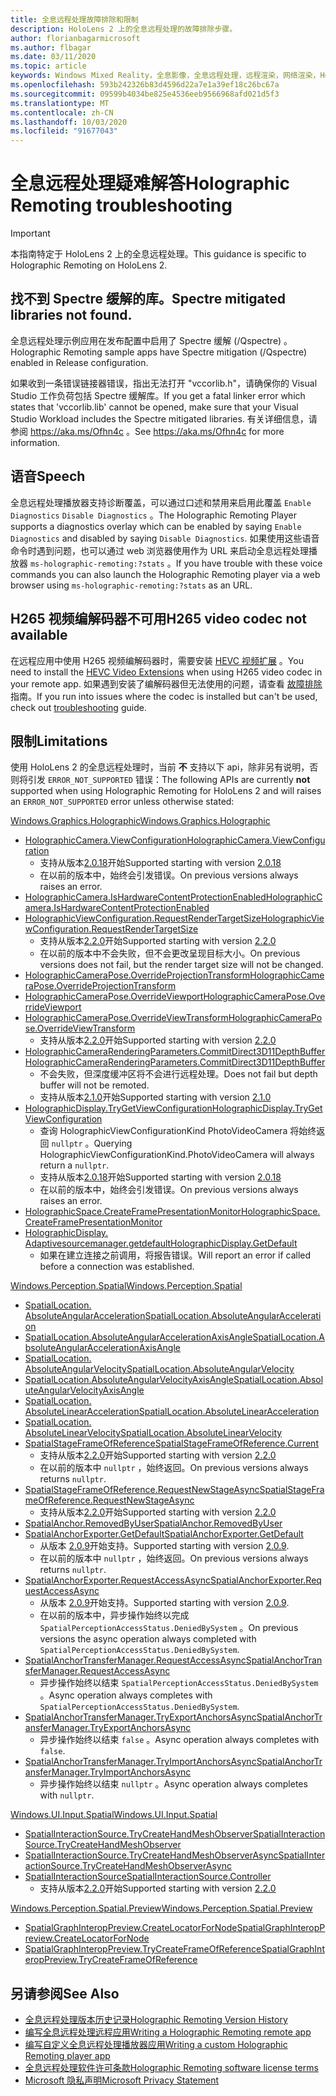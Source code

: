 ```yaml
---
title: 全息远程处理故障排除和限制
description: HoloLens 2 上的全息远程处理的故障排除步骤。
author: florianbagarmicrosoft
ms.author: flbagar
ms.date: 03/11/2020
ms.topic: article
keywords: Windows Mixed Reality，全息影像，全息远程处理，远程渲染，网络渲染，HoloLens，远程影像，故障排除，帮助
ms.openlocfilehash: 593b242326b83d4596d22a7e1a39ef18c26bc67a
ms.sourcegitcommit: 09599b4034be825e4536eeb9566968afd021d5f3
ms.translationtype: MT
ms.contentlocale: zh-CN
ms.lasthandoff: 10/03/2020
ms.locfileid: "91677043"
---
```

# <a name="holographic-remoting-troubleshooting"></a><span data-ttu-id="d1af3-104">全息远程处理疑难解答</span><span class="sxs-lookup"><span data-stu-id="d1af3-104">Holographic Remoting troubleshooting</span></span>

> [!IMPORTANT]
> <span data-ttu-id="d1af3-105">本指南特定于 HoloLens 2 上的全息远程处理。</span><span class="sxs-lookup"><span data-stu-id="d1af3-105">This guidance is specific to Holographic Remoting on HoloLens 2.</span></span>

## <a name="spectre-mitigated-libraries-not-found"></a><span data-ttu-id="d1af3-106">找不到 Spectre 缓解的库。</span><span class="sxs-lookup"><span data-stu-id="d1af3-106">Spectre mitigated libraries not found.</span></span>

<span data-ttu-id="d1af3-107">全息远程处理示例应用在发布配置中启用了 Spectre 缓解 (/Qspectre) 。</span><span class="sxs-lookup"><span data-stu-id="d1af3-107">Holographic Remoting sample apps have Spectre mitigation (/Qspectre) enabled in Release configuration.</span></span>

<span data-ttu-id="d1af3-108">如果收到一条错误链接器错误，指出无法打开 "vccorlib.h"，请确保你的 Visual Studio 工作负荷包括 Spectre 缓解库。</span><span class="sxs-lookup"><span data-stu-id="d1af3-108">If you get a fatal linker error which states that 'vccorlib.lib' cannot be opened, make sure that your Visual Studio Workload includes the Spectre mitigated libraries.</span></span> <span data-ttu-id="d1af3-109">有关详细信息，请参阅 https://aka.ms/Ofhn4c 。</span><span class="sxs-lookup"><span data-stu-id="d1af3-109">See https://aka.ms/Ofhn4c for more information.</span></span>

## <a name="speech"></a><span data-ttu-id="d1af3-110">语音</span><span class="sxs-lookup"><span data-stu-id="d1af3-110">Speech</span></span>

<span data-ttu-id="d1af3-111">全息远程处理播放器支持诊断覆盖，可以通过口述和禁用来启用此覆盖 ```Enable Diagnostics``` ```Disable Diagnostics``` 。</span><span class="sxs-lookup"><span data-stu-id="d1af3-111">The Holographic Remoting Player supports a diagnostics overlay which can be enabled by saying ```Enable Diagnostics``` and disabled by saying ```Disable Diagnostics```.</span></span> <span data-ttu-id="d1af3-112">如果使用这些语音命令时遇到问题，也可以通过 web 浏览器使用作为 URL 来启动全息远程处理播放器 ```ms-holographic-remoting:?stats``` 。</span><span class="sxs-lookup"><span data-stu-id="d1af3-112">If you have trouble with these voice commands you can also launch the Holographic Remoting player via a web browser using ```ms-holographic-remoting:?stats``` as an URL.</span></span>

## <a name="h265-video-codec-not-available"></a><span data-ttu-id="d1af3-113">H265 视频编解码器不可用</span><span class="sxs-lookup"><span data-stu-id="d1af3-113">H265 video codec not available</span></span>

<span data-ttu-id="d1af3-114">在远程应用中使用 H265 视频编解码器时，需要安装 [HEVC 视频扩展](https://www.microsoft.com/p/hevc-video-extensions/9nmzlz57r3t7) 。</span><span class="sxs-lookup"><span data-stu-id="d1af3-114">You need to install the [HEVC Video Extensions](https://www.microsoft.com/p/hevc-video-extensions/9nmzlz57r3t7) when using H265 video codec in your remote app.</span></span> <span data-ttu-id="d1af3-115">如果遇到安装了编解码器但无法使用的问题，请查看 [故障排除](https://docs.microsoft.com/azure/remote-rendering/resources/troubleshoot#h265-codec-not-available) 指南。</span><span class="sxs-lookup"><span data-stu-id="d1af3-115">If you run into issues where the codec is installed but can't be used, check out [troubleshooting](https://docs.microsoft.com/azure/remote-rendering/resources/troubleshoot#h265-codec-not-available) guide.</span></span>

## <a name="limitations"></a><span data-ttu-id="d1af3-116">限制</span><span class="sxs-lookup"><span data-stu-id="d1af3-116">Limitations</span></span>

<span data-ttu-id="d1af3-117">使用 HoloLens 2 的全息远程处理时，当前 **不** 支持以下 api，除非另有说明，否则将引发 ```ERROR_NOT_SUPPORTED``` 错误：</span><span class="sxs-lookup"><span data-stu-id="d1af3-117">The following APIs are currently **not** supported when using Holographic Remoting for HoloLens 2 and will raises an ```ERROR_NOT_SUPPORTED``` error unless otherwise stated:</span></span>

[<span data-ttu-id="d1af3-118">Windows.Graphics.Holographic</span><span class="sxs-lookup"><span data-stu-id="d1af3-118">Windows.Graphics.Holographic</span></span>](https://docs.microsoft.com/uwp/api/windows.graphics.holographic)

* [<span data-ttu-id="d1af3-119">HolographicCamera.ViewConfiguration</span><span class="sxs-lookup"><span data-stu-id="d1af3-119">HolographicCamera.ViewConfiguration</span></span>](https://docs.microsoft.com/uwp/api/windows.graphics.holographic.holographiccamera.viewconfiguration)
  - <span data-ttu-id="d1af3-120">支持从版本[2.0.18](holographic-remoting-version-history.md#v2.0.18)开始</span><span class="sxs-lookup"><span data-stu-id="d1af3-120">Supported starting with version [2.0.18](holographic-remoting-version-history.md#v2.0.18)</span></span>
  - <span data-ttu-id="d1af3-121">在以前的版本中，始终会引发错误。</span><span class="sxs-lookup"><span data-stu-id="d1af3-121">On previous versions always raises an error.</span></span>
* [<span data-ttu-id="d1af3-122">HolographicCamera.IsHardwareContentProtectionEnabled</span><span class="sxs-lookup"><span data-stu-id="d1af3-122">HolographicCamera.IsHardwareContentProtectionEnabled</span></span>](https://docs.microsoft.com/uwp/api/windows.graphics.holographic.holographiccamera.ishardwarecontentprotectionenabled#Windows_Graphics_Holographic_HolographicCamera_IsHardwareContentProtectionEnabled)
* [<span data-ttu-id="d1af3-123">HolographicViewConfiguration.RequestRenderTargetSize</span><span class="sxs-lookup"><span data-stu-id="d1af3-123">HolographicViewConfiguration.RequestRenderTargetSize</span></span>](https://docs.microsoft.com/uwp/api/windows.graphics.holographic.holographicviewconfiguration.requestrendertargetsize#Windows_Graphics_Holographic_HolographicViewConfiguration_RequestRenderTargetSize_Windows_Foundation_Size_)
  - <span data-ttu-id="d1af3-124">支持从版本[2.2.0](holographic-remoting-version-history.md#v2.2.0)开始</span><span class="sxs-lookup"><span data-stu-id="d1af3-124">Supported starting with version [2.2.0](holographic-remoting-version-history.md#v2.2.0)</span></span>
  - <span data-ttu-id="d1af3-125">在以前的版本中不会失败，但不会更改呈现目标大小。</span><span class="sxs-lookup"><span data-stu-id="d1af3-125">On previous versions does not fail, but the render target size will not be changed.</span></span>
* [<span data-ttu-id="d1af3-126">HolographicCameraPose.OverrideProjectionTransform</span><span class="sxs-lookup"><span data-stu-id="d1af3-126">HolographicCameraPose.OverrideProjectionTransform</span></span>](https://docs.microsoft.com/uwp/api/windows.graphics.holographic.holographiccamerapose.overrideprojectiontransform)
* [<span data-ttu-id="d1af3-127">HolographicCameraPose.OverrideViewport</span><span class="sxs-lookup"><span data-stu-id="d1af3-127">HolographicCameraPose.OverrideViewport</span></span>](https://docs.microsoft.com/uwp/api/windows.graphics.holographic.holographiccamerapose.overrideviewport)
* [<span data-ttu-id="d1af3-128">HolographicCameraPose.OverrideViewTransform</span><span class="sxs-lookup"><span data-stu-id="d1af3-128">HolographicCameraPose.OverrideViewTransform</span></span>](https://docs.microsoft.com/uwp/api/windows.graphics.holographic.holographiccamerapose.overrideviewtransform)
  - <span data-ttu-id="d1af3-129">支持从版本[2.2.0](holographic-remoting-version-history.md#v2.2.0)开始</span><span class="sxs-lookup"><span data-stu-id="d1af3-129">Supported starting with version [2.2.0](holographic-remoting-version-history.md#v2.2.0)</span></span>
* [<span data-ttu-id="d1af3-130">HolographicCameraRenderingParameters.CommitDirect3D11DepthBuffer</span><span class="sxs-lookup"><span data-stu-id="d1af3-130">HolographicCameraRenderingParameters.CommitDirect3D11DepthBuffer</span></span>](https://docs.microsoft.com/uwp/api/windows.graphics.holographic.holographiccamerarenderingparameters.commitdirect3d11depthbuffer#Windows_Graphics_Holographic_HolographicCameraRenderingParameters_CommitDirect3D11DepthBuffer_Windows_Graphics_DirectX_Direct3D11_IDirect3DSurface_)
  - <span data-ttu-id="d1af3-131">不会失败，但深度缓冲区将不会进行远程处理。</span><span class="sxs-lookup"><span data-stu-id="d1af3-131">Does not fail but depth buffer will not be remoted.</span></span>
  - <span data-ttu-id="d1af3-132">支持从版本[2.1.0](holographic-remoting-version-history.md#v2.1.0)开始</span><span class="sxs-lookup"><span data-stu-id="d1af3-132">Supported starting with version [2.1.0](holographic-remoting-version-history.md#v2.1.0)</span></span>
* [<span data-ttu-id="d1af3-133">HolographicDisplay.TryGetViewConfiguration</span><span class="sxs-lookup"><span data-stu-id="d1af3-133">HolographicDisplay.TryGetViewConfiguration</span></span>](https://docs.microsoft.com/uwp/api/windows.graphics.holographic.holographicdisplay.trygetviewconfiguration)
  - <span data-ttu-id="d1af3-134">查询 HolographicViewConfigurationKind PhotoVideoCamera 将始终返回 ```nullptr``` 。</span><span class="sxs-lookup"><span data-stu-id="d1af3-134">Querying HolographicViewConfigurationKind.PhotoVideoCamera will always return a ```nullptr```.</span></span>
  - <span data-ttu-id="d1af3-135">支持从版本[2.0.18](holographic-remoting-version-history.md#v2.0.18)开始</span><span class="sxs-lookup"><span data-stu-id="d1af3-135">Supported starting with version [2.0.18](holographic-remoting-version-history.md#v2.0.18)</span></span>
  - <span data-ttu-id="d1af3-136">在以前的版本中，始终会引发错误。</span><span class="sxs-lookup"><span data-stu-id="d1af3-136">On previous versions always raises an error.</span></span>
* [<span data-ttu-id="d1af3-137">HolographicSpace.CreateFramePresentationMonitor</span><span class="sxs-lookup"><span data-stu-id="d1af3-137">HolographicSpace.CreateFramePresentationMonitor</span></span>](https://docs.microsoft.com/uwp/api/windows.graphics.holographic.holographicspace.createframepresentationmonitor)
* [<span data-ttu-id="d1af3-138">HolographicDisplay. Adaptivesourcemanager.getdefault</span><span class="sxs-lookup"><span data-stu-id="d1af3-138">HolographicDisplay.GetDefault</span></span>](https://docs.microsoft.com/uwp/api/windows.graphics.holographic.holographicdisplay.getdefault#Windows_Graphics_Holographic_HolographicDisplay_GetDefault)
  - <span data-ttu-id="d1af3-139">如果在建立连接之前调用，将报告错误。</span><span class="sxs-lookup"><span data-stu-id="d1af3-139">Will report an error if called before a connection was established.</span></span>


[<span data-ttu-id="d1af3-140">Windows.Perception.Spatial</span><span class="sxs-lookup"><span data-stu-id="d1af3-140">Windows.Perception.Spatial</span></span>](https://docs.microsoft.com/uwp/api/windows.perception.spatial)

* [<span data-ttu-id="d1af3-141">SpatialLocation. AbsoluteAngularAcceleration</span><span class="sxs-lookup"><span data-stu-id="d1af3-141">SpatialLocation.AbsoluteAngularAcceleration</span></span>](https://docs.microsoft.com/uwp/api/windows.perception.spatial.spatiallocation.absoluteangularacceleration)
* [<span data-ttu-id="d1af3-142">SpatialLocation.AbsoluteAngularAccelerationAxisAngle</span><span class="sxs-lookup"><span data-stu-id="d1af3-142">SpatialLocation.AbsoluteAngularAccelerationAxisAngle</span></span>](https://docs.microsoft.com/uwp/api/windows.perception.spatial.spatiallocation.absoluteangularaccelerationaxisangle)
* [<span data-ttu-id="d1af3-143">SpatialLocation. AbsoluteAngularVelocity</span><span class="sxs-lookup"><span data-stu-id="d1af3-143">SpatialLocation.AbsoluteAngularVelocity</span></span>](https://docs.microsoft.com/uwp/api/windows.perception.spatial.spatiallocation.absoluteangularvelocity)
* [<span data-ttu-id="d1af3-144">SpatialLocation.AbsoluteAngularVelocityAxisAngle</span><span class="sxs-lookup"><span data-stu-id="d1af3-144">SpatialLocation.AbsoluteAngularVelocityAxisAngle</span></span>](https://docs.microsoft.com/uwp/api/windows.perception.spatial.spatiallocation.absoluteangularvelocityaxisangle)
* [<span data-ttu-id="d1af3-145">SpatialLocation. AbsoluteLinearAcceleration</span><span class="sxs-lookup"><span data-stu-id="d1af3-145">SpatialLocation.AbsoluteLinearAcceleration</span></span>](https://docs.microsoft.com/uwp/api/windows.perception.spatial.spatiallocation.absolutelinearacceleration)
* [<span data-ttu-id="d1af3-146">SpatialLocation. AbsoluteLinearVelocity</span><span class="sxs-lookup"><span data-stu-id="d1af3-146">SpatialLocation.AbsoluteLinearVelocity</span></span>](https://docs.microsoft.com/uwp/api/windows.perception.spatial.spatiallocation.absolutelinearvelocity)
* [<span data-ttu-id="d1af3-147">SpatialStageFrameOfReference</span><span class="sxs-lookup"><span data-stu-id="d1af3-147">SpatialStageFrameOfReference.Current</span></span>](https://docs.microsoft.com/uwp/api/windows.perception.spatial.spatialstageframeofreference.current)
  - <span data-ttu-id="d1af3-148">支持从版本[2.2.0](holographic-remoting-version-history.md#v2.2.0)开始</span><span class="sxs-lookup"><span data-stu-id="d1af3-148">Supported starting with version [2.2.0](holographic-remoting-version-history.md#v2.2.0)</span></span>
  - <span data-ttu-id="d1af3-149">在以前的版本中 ```nullptr``` ，始终返回。</span><span class="sxs-lookup"><span data-stu-id="d1af3-149">On previous versions always returns ```nullptr```.</span></span>
* [<span data-ttu-id="d1af3-150">SpatialStageFrameOfReference.RequestNewStageAsync</span><span class="sxs-lookup"><span data-stu-id="d1af3-150">SpatialStageFrameOfReference.RequestNewStageAsync</span></span>](https://docs.microsoft.com/uwp/api/windows.perception.spatial.spatialstageframeofreference.requestnewstageasync)
  - <span data-ttu-id="d1af3-151">支持从版本[2.2.0](holographic-remoting-version-history.md#v2.2.0)开始</span><span class="sxs-lookup"><span data-stu-id="d1af3-151">Supported starting with version [2.2.0](holographic-remoting-version-history.md#v2.2.0)</span></span>
* [<span data-ttu-id="d1af3-152">SpatialAnchor.RemovedByUser</span><span class="sxs-lookup"><span data-stu-id="d1af3-152">SpatialAnchor.RemovedByUser</span></span>](https://docs.microsoft.com/uwp/api/windows.perception.spatial.spatialanchor.removedbyuser)
* [<span data-ttu-id="d1af3-153">SpatialAnchorExporter.GetDefault</span><span class="sxs-lookup"><span data-stu-id="d1af3-153">SpatialAnchorExporter.GetDefault</span></span>](https://docs.microsoft.com/uwp/api/windows.perception.spatial.spatialanchorexporter.getdefault
)
  - <span data-ttu-id="d1af3-154">从版本 [2.0.9](holographic-remoting-version-history.md#v2.0.9)开始支持。</span><span class="sxs-lookup"><span data-stu-id="d1af3-154">Supported starting with version [2.0.9](holographic-remoting-version-history.md#v2.0.9).</span></span> 
  - <span data-ttu-id="d1af3-155">在以前的版本中 ```nullptr``` ，始终返回。</span><span class="sxs-lookup"><span data-stu-id="d1af3-155">On previous versions always returns ```nullptr```.</span></span> 
* [<span data-ttu-id="d1af3-156">SpatialAnchorExporter.RequestAccessAsync</span><span class="sxs-lookup"><span data-stu-id="d1af3-156">SpatialAnchorExporter.RequestAccessAsync</span></span>](https://docs.microsoft.com/uwp/api/windows.perception.spatial.spatialanchorexporter.requestaccessasync
)
  - <span data-ttu-id="d1af3-157">从版本 [2.0.9](holographic-remoting-version-history.md#v2.0.9)开始支持。</span><span class="sxs-lookup"><span data-stu-id="d1af3-157">Supported starting with version [2.0.9](holographic-remoting-version-history.md#v2.0.9).</span></span> 
  - <span data-ttu-id="d1af3-158">在以前的版本中，异步操作始终以完成 ```SpatialPerceptionAccessStatus.DeniedBySystem``` 。</span><span class="sxs-lookup"><span data-stu-id="d1af3-158">On previous versions the async operation always completed with ```SpatialPerceptionAccessStatus.DeniedBySystem```.</span></span>
* [<span data-ttu-id="d1af3-159">SpatialAnchorTransferManager.RequestAccessAsync</span><span class="sxs-lookup"><span data-stu-id="d1af3-159">SpatialAnchorTransferManager.RequestAccessAsync</span></span>](https://docs.microsoft.com/uwp/api/windows.perception.spatial.spatialanchortransfermanager.requestaccessasync#Windows_Perception_Spatial_SpatialAnchorTransferManager_RequestAccessAsync)
  - <span data-ttu-id="d1af3-160">异步操作始终以结束 ```SpatialPerceptionAccessStatus.DeniedBySystem``` 。</span><span class="sxs-lookup"><span data-stu-id="d1af3-160">Async operation always completes with ```SpatialPerceptionAccessStatus.DeniedBySystem```.</span></span>
* [<span data-ttu-id="d1af3-161">SpatialAnchorTransferManager.TryExportAnchorsAsync</span><span class="sxs-lookup"><span data-stu-id="d1af3-161">SpatialAnchorTransferManager.TryExportAnchorsAsync</span></span>](https://docs.microsoft.com/uwp/api/windows.perception.spatial.spatialanchortransfermanager.tryexportanchorsasync#Windows_Perception_Spatial_SpatialAnchorTransferManager_TryExportAnchorsAsync_Windows_Foundation_Collections_IIterable_Windows_Foundation_Collections_IKeyValuePair_System_String_Windows_Perception_Spatial_SpatialAnchor___Windows_Storage_Streams_IOutputStream_)
  - <span data-ttu-id="d1af3-162">异步操作始终以结束 ```false``` 。</span><span class="sxs-lookup"><span data-stu-id="d1af3-162">Async operation always completes with ```false```.</span></span>
* [<span data-ttu-id="d1af3-163">SpatialAnchorTransferManager.TryImportAnchorsAsync</span><span class="sxs-lookup"><span data-stu-id="d1af3-163">SpatialAnchorTransferManager.TryImportAnchorsAsync</span></span>](https://docs.microsoft.com/uwp/api/windows.perception.spatial.spatialanchortransfermanager.tryimportanchorsasync
)
  - <span data-ttu-id="d1af3-164">异步操作始终以结束 ```nullptr``` 。</span><span class="sxs-lookup"><span data-stu-id="d1af3-164">Async operation always completes with ```nullptr```.</span></span>

[<span data-ttu-id="d1af3-165">Windows.UI.Input.Spatial</span><span class="sxs-lookup"><span data-stu-id="d1af3-165">Windows.UI.Input.Spatial</span></span>](https://docs.microsoft.com/uwp/api/windows.ui.input.spatial)

* [<span data-ttu-id="d1af3-166">SpatialInteractionSource.TryCreateHandMeshObserver</span><span class="sxs-lookup"><span data-stu-id="d1af3-166">SpatialInteractionSource.TryCreateHandMeshObserver</span></span>](https://docs.microsoft.com/uwp/api/windows.ui.input.spatial.spatialinteractionsource.trycreatehandmeshobserver#Windows_UI_Input_Spatial_SpatialInteractionSource_TryCreateHandMeshObserver)
* [<span data-ttu-id="d1af3-167">SpatialInteractionSource.TryCreateHandMeshObserverAsync</span><span class="sxs-lookup"><span data-stu-id="d1af3-167">SpatialInteractionSource.TryCreateHandMeshObserverAsync</span></span>](https://docs.microsoft.com/uwp/api/windows.ui.input.spatial.spatialinteractionsource.trycreatehandmeshobserverasync)
* [<span data-ttu-id="d1af3-168">SpatialInteractionSource</span><span class="sxs-lookup"><span data-stu-id="d1af3-168">SpatialInteractionSource.Controller</span></span>](https://docs.microsoft.com/uwp/api/windows.ui.input.spatial.spatialinteractionsource.controller#Windows_UI_Input_Spatial_SpatialInteractionSource_Controller)
  - <span data-ttu-id="d1af3-169">支持从版本[2.2.0](holographic-remoting-version-history.md#v2.2.0)开始</span><span class="sxs-lookup"><span data-stu-id="d1af3-169">Supported starting with version [2.2.0](holographic-remoting-version-history.md#v2.2.0)</span></span>

[<span data-ttu-id="d1af3-170">Windows.Perception.Spatial.Preview</span><span class="sxs-lookup"><span data-stu-id="d1af3-170">Windows.Perception.Spatial.Preview</span></span>](https://docs.microsoft.com/uwp/api/windows.perception.spatial.preview)

* [<span data-ttu-id="d1af3-171">SpatialGraphInteropPreview.CreateLocatorForNode</span><span class="sxs-lookup"><span data-stu-id="d1af3-171">SpatialGraphInteropPreview.CreateLocatorForNode</span></span>](https://docs.microsoft.com/uwp/api/windows.perception.spatial.preview.spatialgraphinteroppreview.createlocatorfornode)
* [<span data-ttu-id="d1af3-172">SpatialGraphInteropPreview.TryCreateFrameOfReference</span><span class="sxs-lookup"><span data-stu-id="d1af3-172">SpatialGraphInteropPreview.TryCreateFrameOfReference</span></span>](https://docs.microsoft.com/uwp/api/windows.perception.spatial.preview.spatialgraphinteroppreview.trycreateframeofreference)

## <a name="see-also"></a><span data-ttu-id="d1af3-173">另请参阅</span><span class="sxs-lookup"><span data-stu-id="d1af3-173">See Also</span></span>
* [<span data-ttu-id="d1af3-174">全息远程处理版本历史记录</span><span class="sxs-lookup"><span data-stu-id="d1af3-174">Holographic Remoting Version History</span></span>](holographic-remoting-version-history.md)
* [<span data-ttu-id="d1af3-175">编写全息远程处理远程应用</span><span class="sxs-lookup"><span data-stu-id="d1af3-175">Writing a Holographic Remoting remote app</span></span>](holographic-remoting-create-host.md)
* [<span data-ttu-id="d1af3-176">编写自定义全息远程处理播放器应用</span><span class="sxs-lookup"><span data-stu-id="d1af3-176">Writing a custom Holographic Remoting player app</span></span>](holographic-remoting-create-player.md)
* [<span data-ttu-id="d1af3-177">全息远程处理软件许可条款</span><span class="sxs-lookup"><span data-stu-id="d1af3-177">Holographic Remoting software license terms</span></span>](https://docs.microsoft.com/legal/mixed-reality/microsoft-holographic-remoting-software-license-terms)
* [<span data-ttu-id="d1af3-178">Microsoft 隐私声明</span><span class="sxs-lookup"><span data-stu-id="d1af3-178">Microsoft Privacy Statement</span></span>](https://go.microsoft.com/fwlink/?LinkId=521839)
